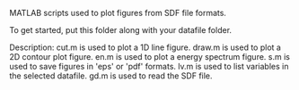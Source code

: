 MATLAB scripts used to plot figures from SDF file formats.

To get started, put this folder along with your datafile folder. 

Description:
cut.m is used to plot a 1D line figure.
draw.m is used to plot a  2D contour plot figure.
en.m is used to plot a energy spectrum figure.
s.m is used to save figures in 'eps' or 'pdf' formats.
lv.m is used to list variables in the selected datafile.
gd.m is used to read the SDF file.